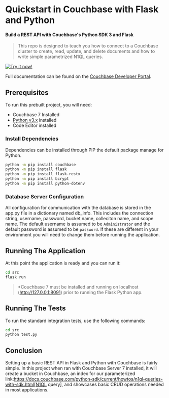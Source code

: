 # Quickstart in Couchbase with Flask and Python
#### Build a REST API with Couchbase's Python SDK 3 and Flask 

> This repo is designed to teach you how to connect to a Couchbase cluster to create, read, update, and delete documents and how to write simple parametrized N1QL queries.

[![Try it now!](https://da-demo-images.s3.amazonaws.com/runItNow_outline.png?couchbase-example=python-flaskquickstart-repo&source=github)](https://gitpod.io/#https://github.com/couchbase-examples/python-quickstart)

Full documentation can be found on the [Couchbase Developer Portal](https://developer.couchbase.com/tutorial-quickstart-flask-python/).

## Prerequisites
To run this prebuilt project, you will need:

- Couchbase 7 Installed
- [Python v3.x](https://www.python.org/downloads/) installed 
- Code Editor installed

### Install Dependencies 
Dependencies can be installed through PIP the default package manage for Python.

```sh
python -m pip install couchbase
python -m pip install flask
python -m pip install flask-restx
python -m pip install bcrypt
python -m pip install python-dotenv
```

### Database Server Configuration

All configuration for communication with the database is stored in the app.py file in a dictionary named db_info.  This includes the connection string, username, password, bucket name, colleciton name, and scope name.  The default username is assumed to be `Administrator` and the default password is assumed to be `password`.  If these are different in your environment you will need to change them before running the application.

## Running The Application

At this point the application is ready and you can run it:

```sh
cd src
flask run 
```

> *Couchbase 7 must be installed and running on localhost (http://127.0.0.1:8091) prior to running the Flask Python app.  

## Running The Tests

To run the standard integration tests, use the following commands:

```sh
cd src 
python test.py
```

## Conclusion

Setting up a basic REST API in Flask and Python with Couchbase is fairly simple.  In this project when ran with Couchbase Server 7 installed, it will create a bucket in Couchbase, an index for our parameterized link:https://docs.couchbase.com/python-sdk/current/howtos/n1ql-queries-with-sdk.html[N1QL query], and showcases basic CRUD operations needed in most applications.
